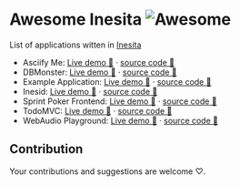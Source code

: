 # Awesome Inesita ![Awesome](https://cdn.rawgit.com/sindresorhus/awesome/d7305f38d29fed78fa85652e3a63e154dd8e8829/media/badge.svg)

List of applications witten in [Inesita](https://github.com/inesita-rb/inesita)

 - Asciify Me: [Live demo 👀](https://inesita-asciify-me.netlify.com/) · [source code 📖](https://github.com/inesita-rb/asciify-me)
 - DBMonster: [Live demo 👀](http://inesita-dbmonster.netlify.com/) · [source code 📖](https://github.com/inesita-rb/dbmonster)
 - Example Application: [Live demo 👀](http://inesita-playground.netlify.com/) · [source code 📖](https://github.com/inesita-rb/playground)
 - Inesid: [Live demo 👀](http://inesid.surge.sh/) · [source code 📖](https://github.com/fazibear/inesid)
 - Sprint Poker Frontend: [Live demo 👀](http://sprintpoker-inesita.surge.sh/) · [source code 📖](https://github.com/elpassion/sprint-poker-inesita)
 - TodoMVC: [Live demo 👀](http://inesita-todomvc.netlify.com/) · [source code 📖](https://github.com/inesita-rb/todomvc)
 - WebAudio Playground: [Live demo 👀](http://inesita-web-audio.netlify.com/) · [source code 📖](https://github.com/fazibear/web-audio-playground)

## Contribution

Your contributions and suggestions are welcome ♡.
